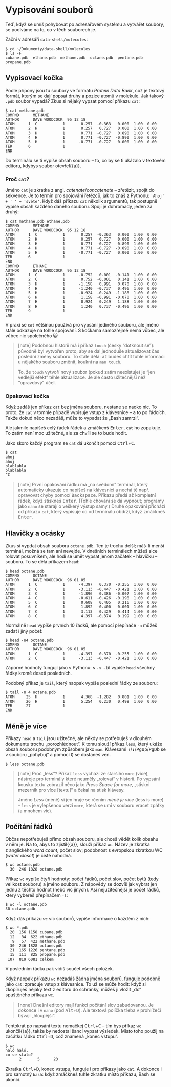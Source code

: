 # Vypisování souborů

Teď, když se umíš pohybovat po adresářovém systému a vytvářet soubory,
se podíváme na to, co v těch souborech je.

Začni v adresáři `data-shell/molecules`:

```console
$ cd ~/Dokumenty/data-shell/molecules
$ ls -F
cubane.pdb  ethane.pdb  methane.pdb  octane.pdb  pentane.pdb  propane.pdb
```


## Vypisovací kočka

Podle přípony jsou tu soubory ve formátu *Protein Data Bank*,
což je textový formát, kterým se dají popsat druhy a pozice atomů v molekule.
Jak takový `.pdb` soubor vypadá?
Zkus si nějaký vypsat pomocí příkazu `cat`:

```console
$ cat methane.pdb
COMPND      METHANE
AUTHOR      DAVE WOODCOCK  95 12 18
ATOM      1  C           1       0.257  -0.363   0.000  1.00  0.00
ATOM      2  H           1       0.257   0.727   0.000  1.00  0.00
ATOM      3  H           1       0.771  -0.727   0.890  1.00  0.00
ATOM      4  H           1       0.771  -0.727  -0.890  1.00  0.00
ATOM      5  H           1      -0.771  -0.727   0.000  1.00  0.00
TER       6              1
END
```

Do terminálu se ti vypíše obsah souboru – to, co by se ti ukázalo v textovém
editoru, kdybys soubor otevřel{{a}}.

### Proč `cat`?

Jméno `cat` je zkratka z angl. *catenate*/*concatenate* – zřetězit,
spojit do sekvence. Je to termín pro spojování řetězců, jak to znáš
z Pythonu: `'Ahoj' + ' ' + 'světe'`.
Když dáš příkazu `cat` několik argumentů, tak postupně vypíše obsah každého
daného souboru. Spojí je dohromady, jeden za druhý:

```console
$ cat methane.pdb ethane.pdb
COMPND      METHANE
AUTHOR      DAVE WOODCOCK  95 12 18
ATOM      1  C           1       0.257  -0.363   0.000  1.00  0.00
ATOM      2  H           1       0.257   0.727   0.000  1.00  0.00
ATOM      3  H           1       0.771  -0.727   0.890  1.00  0.00
ATOM      4  H           1       0.771  -0.727  -0.890  1.00  0.00
ATOM      5  H           1      -0.771  -0.727   0.000  1.00  0.00
TER       6              1
END
COMPND      ETHANE
AUTHOR      DAVE WOODCOCK  95 12 18
ATOM      1  C           1      -0.752   0.001  -0.141  1.00  0.00
ATOM      2  C           1       0.752  -0.001   0.141  1.00  0.00
ATOM      3  H           1      -1.158   0.991   0.070  1.00  0.00
ATOM      4  H           1      -1.240  -0.737   0.496  1.00  0.00
ATOM      5  H           1      -0.924  -0.249  -1.188  1.00  0.00
ATOM      6  H           1       1.158  -0.991  -0.070  1.00  0.00
ATOM      7  H           1       0.924   0.249   1.188  1.00  0.00
ATOM      8  H           1       1.240   0.737  -0.496  1.00  0.00
TER       9              1
END
```

V praxi se `cat` většinou používá pro vypsání jediného souboru,
ale jméno stále odkazuje na tohle spojování.
S kočkama samozřejmě nemá vůbec, ale vůbec nic společného 😺

> [note]
> Podobnou historii má i příkaz `touch` (česky “dotknout se”): původně byl
> vytvořen proto, aby se dal jednoduše aktualizovat čas poslední změny souboru.
> To stále dělá: až budeš chtít tuhle informaci u nějakého souboru změnit,
> koukni na `man touch`.
>
> To, že `touch` vytvoří nový soubor (pokud zatím neexistuje) je
> “jen vedlejší efekt” téhle aktualizace. Je ale často užitečnější než
> “opravdový" účel.


### Opakovací kočka

Když zadáš jen příkaz `cat` bez jména souboru, nestane se naoko nic.
To proto, že `cat` v tomhle případě vypisuje vstup z klávesnice – a to
po řádcích. Takže dokud něco nezadáš, může to vypadat že „Bash zamrzl“.

Ale jakmile napíšeš celý řádek řádek a zmáčkenš <kbd>Enter</kbd>,
`cat` ho zopakuje.
To zatím není moc užitečné, ale za chvíli se to bude hodit.

Jako skoro každý program se `cat` dá ukončit
pomocí <kbd>Ctrl</kbd>+<kbd>C</kbd>.

```console
$ cat
ahoj
ahoj
blablabla
blablabla
^C
```

> [note]
> První opakování řádku má „na svědomí“ terminál, který automaticky ukazuje
> co napíšeš na klávesnici a nechá tě např. opravovat chyby pomocí
> <kbd>Backspace</kbd>.
> Příkazu předá až kompletní řádek, když stiskneš <kbd>Enter</kbd>.
> (Tohle chování se dá vypnout; programy jako `nano` se starají
> o veškerý výstup samy.)
> Druhé opakování přichází od příkazu `cat`, který vypisuje co od terminálu
> obdrží, když zmáčkneš <kbd>Enter</kbd>.


## Hlavičky a ocásky

Zkus si vypdat obsah souboru `octane.pdb`.
Ten je trochu delší; máš-li menší terminál, možná se tam ani nevejde.
V dnešních terminálech můžeš sice rolovat posuvníkem,
ale hodí se umět vypsat jenom začátek – hlavičku – souboru.
To se dělá příkazem `head`:

```console
$ head octane.pdb
COMPND      OCTANE
AUTHOR      DAVE WOODCOCK  96 01 05
ATOM      1  C           1      -4.397   0.370  -0.255  1.00  0.00
ATOM      2  C           1      -3.113  -0.447  -0.421  1.00  0.00
ATOM      3  C           1      -1.896   0.386  -0.007  1.00  0.00
ATOM      4  C           1      -0.611  -0.426  -0.198  1.00  0.00
ATOM      5  C           1       0.608   0.405   0.216  1.00  0.00
ATOM      6  C           1       1.892  -0.400   0.001  1.00  0.00
ATOM      7  C           1       3.113   0.429   0.414  1.00  0.00
ATOM      8  C           1       4.397  -0.374   0.199  1.00  0.00
```

Normálně `head` vypíše prvních 10 řádků, ale pomocí přepínače `-n`
můžeš zadat i jiný počet:

```console
$ head -n4 octane.pdb
COMPND      OCTANE
AUTHOR      DAVE WOODCOCK  96 01 05
ATOM      1  C           1      -4.397   0.370  -0.255  1.00  0.00
ATOM      2  C           1      -3.113  -0.447  -0.421  1.00  0.00
```

Záporné hodnoty fungují jako v Pythonu: s `-n -10` vypíše `head` všechny řádky
kromě deseti posledních.

Podobný příkaz je `tail`, který naopak vypíše poslední řádky ze souboru:

```console
$ tail -n 4 octane.pdb
ATOM     25  H           1       4.368  -1.282   0.801  1.00  0.00
ATOM     26  H           1       5.254   0.230   0.498  1.00  0.00
TER      27              1
END
```


## Méně je více

Příkazy `head` a `tail` jsou užitečné, ale někdy se potřebuješ v dlouhém
dokumentu trochu „porozhlédnout“.
K tomu slouží příkaz `less`, který ukáže obsah souboru podobným způsobem
jako `man`.
Klávesami <kbd>↑</kbd>/<kbd>↓</kbd>/<kbd>PgUp</kbd>/<kbd>PgDb</kbd>
se v souboru „pohybuj“ a pomocí <kbd>Q</kbd> se dostaneš ven.

```console
$ less octane.pdb
```

> [note] Proč „less“?
> Příkaz `less` vychází ze staršího `more` (více), nástroje pro terminály
> které neuměly „rolovat“ v historii.
> Po vypsání kousku textu zobrazil něco jako *Press Space for more*,
> „stiskni mezerník pro více [textu]“ a čekal na stisk klávesy.
>
> Jméno *Less* (méně) si jen hraje se rčením *méně je více*
> (less is more) – `less` je vylepšenou verzí `more`, která se umí v souboru
> vracet zpátky (a mnohem víc).


## Počítání řádků

Občas nepotřebuješ přímo obsah souboru, ale chceš vědět kolik obsahu v něm je.
Na to, abys to zjistil{{a}}, slouží příkaz `wc`.
Název je zkratka z anglického *word count*, počet slov; podobnost s evropskou
zkratkou WC (*water closet*) je čistě náhodná.

```console
$ wc octane.pdb
  30  246 1828 octane.pdb
```

Příkaz `wc` vypíše čtyři hodnoty: počet řádků, počet slov, počet bytů
(tedy velikost souboru) a jméno souboru.
Z nápovědy se dozvíš jak vybrat jen jednu z těchto hodnot (nebo víc jiných).
Asi nejužitečnější je počet řádků, který vybereš přepínačem `-l`:

```console
$ wc -l octane.pdb
30 octane.pdb
```

Když dáš příkazu `wc` víc souborů, vypíše informace o každém z nich:

```console
$ wc *.pdb
  20  156 1158 cubane.pdb
  12   84  622 ethane.pdb
   9   57  422 methane.pdb
  30  246 1828 octane.pdb
  21  165 1226 pentane.pdb
  15  111  825 propane.pdb
 107  819 6081 celkem
```

V posledním řádku pak vidíš součet všech položek.

Když naopak příkazu `wc` nezadáš žádná jména souborů, funguje podobně jako
`cat`: zpracuje vstup z klávesnice.
To už se může hodit: když si zkopíruješ nějaký text z editoru do schránky,
můžeš ji vložit „do“ spuštěného příkazu `wc`.

> [none]
> Dnešní editory mají funkci počítání slov zabudovanou.
> Je dokonce i v `nano` (pod <kbd>Alt</kbd>+<kbd>D</kbd>).
> Ale textová políčka třeba v prohlížeči bývají „hloupější“.

Tentokrát po napsání textu nemačkej <kbd>Ctrl</kbd>+<kbd>C</kbd> – tím bys
příkaz `wc` ukončil{{a}}, takže by nedostal šanci vypsat výsledek.
Místo toho použij na začátku řádku <kbd>Ctrl</kbd>+<kbd>D</kbd>,
což znamená „konec vstupu“.

```console
$ wc
haló haló,
co se stalo?
      2       5      23
```

Zkratka <kbd>Ctrl</kbd>+<kbd>D</kbd>, konec vstupu, funguje i pro příkazy
jako `cat`.
A dokonce i pro samotný `bash`: když zmáčkneš tuhle zkratku
místo příkazu, Bash se ukončí.
